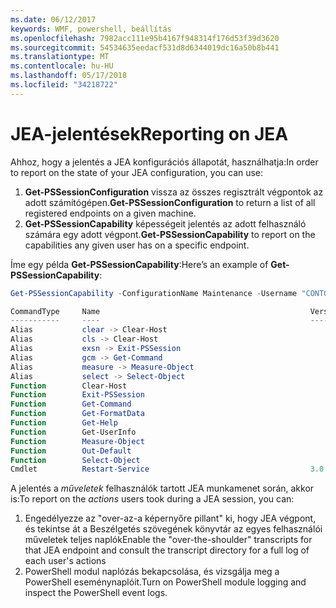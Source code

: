 ```yaml
---
ms.date: 06/12/2017
keywords: WMF, powershell, beállítás
ms.openlocfilehash: 7982acc111e95b4167f948314f176d53f39d3620
ms.sourcegitcommit: 54534635eedacf531d8d6344019dc16a50b8b441
ms.translationtype: MT
ms.contentlocale: hu-HU
ms.lasthandoff: 05/17/2018
ms.locfileid: "34218722"
---
```

# <a name="reporting-on-jea"></a><span data-ttu-id="6da6f-102">JEA-jelentések</span><span class="sxs-lookup"><span data-stu-id="6da6f-102">Reporting on JEA</span></span>
<span data-ttu-id="6da6f-103">Ahhoz, hogy a jelentés a JEA konfigurációs állapotát, használhatja:</span><span class="sxs-lookup"><span data-stu-id="6da6f-103">In order to report on the state of your JEA configuration, you can use:</span></span>
1.  <span data-ttu-id="6da6f-104">**Get-PSSessionConfiguration** vissza az összes regisztrált végpontok az adott számítógépen.</span><span class="sxs-lookup"><span data-stu-id="6da6f-104">**Get-PSSessionConfiguration** to return a list of all registered endpoints on a given machine.</span></span>
2.  <span data-ttu-id="6da6f-105">**Get-PSSessionCapability** képességeit jelentés az adott felhasználó számára egy adott végpont.</span><span class="sxs-lookup"><span data-stu-id="6da6f-105">**Get-PSSessionCapability** to report on the capabilities any given user has on a specific endpoint.</span></span>

<span data-ttu-id="6da6f-106">Íme egy példa **Get-PSSessionCapability**:</span><span class="sxs-lookup"><span data-stu-id="6da6f-106">Here’s an example of **Get-PSSessionCapability**:</span></span>
```powershell
Get-PSSessionCapability -ConfigurationName Maintenance -Username "CONTOSO\JohnDoe"

CommandType     Name                                               Version    Source
-----------     ----                                               -------    ------
Alias           clear -> Clear-Host
Alias           cls -> Clear-Host
Alias           exsn -> Exit-PSSession
Alias           gcm -> Get-Command
Alias           measure -> Measure-Object
Alias           select -> Select-Object
Function        Clear-Host
Function        Exit-PSSession
Function        Get-Command
Function        Get-FormatData
Function        Get-Help
Function        Get-UserInfo
Function        Measure-Object
Function        Out-Default
Function        Select-Object
Cmdlet          Restart-Service                                    3.0.0.0 Microsof...


```

<span data-ttu-id="6da6f-107">A jelentés a _műveletek_ felhasználók tartott JEA munkamenet során, akkor is:</span><span class="sxs-lookup"><span data-stu-id="6da6f-107">To report on the _actions_ users took during a JEA session, you can:</span></span>
1. <span data-ttu-id="6da6f-108">Engedélyezze az "over-az-a képernyőre pillant" ki, hogy JEA végpont, és tekintse át a Beszélgetés szövegének könyvtár az egyes felhasználói műveletek teljes naplók</span><span class="sxs-lookup"><span data-stu-id="6da6f-108">Enable the "over-the-shoulder" transcripts for that JEA endpoint and consult the transcript directory for a full log of each user's actions</span></span>
2. <span data-ttu-id="6da6f-109">PowerShell modul naplózás bekapcsolása, és vizsgálja meg a PowerShell eseménynaplóit.</span><span class="sxs-lookup"><span data-stu-id="6da6f-109">Turn on PowerShell module logging and inspect the PowerShell event logs.</span></span>
